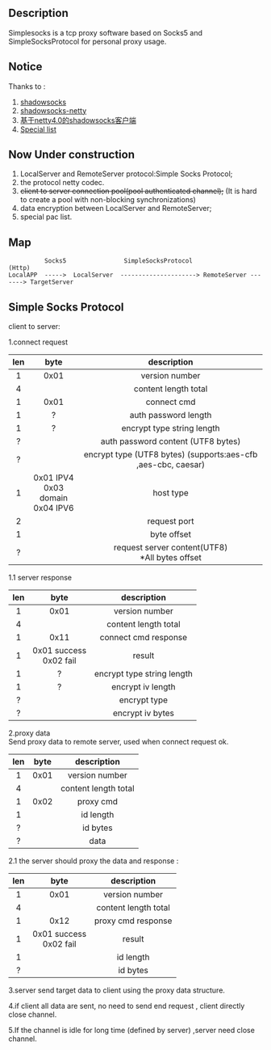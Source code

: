 ## Description  
Simplesocks is a tcp proxy software based on Socks5 and SimpleSocksProtocol for personal proxy
usage.
 

## Notice
Thanks to :   
1. [shadowsocks](https://github.com/shadowsocks/shadowsocks)  
2. [shadowsocks-netty](https://github.com/ksfzhaohui/shadowsocks-netty)
3. [基于netty4.0的shadowsocks客户端](http://my.oschina.net/OutOfMemory/blog/744475)    
4. [Special list](https://github.com/gfwlist/gfwlist)  
  
 


## Now Under construction  
1. LocalServer and RemoteServer protocol:Simple Socks Protocol;  
2. the protocol netty codec. 
3. ~~client to server connection pool(pool authenticated channel);~~
(It is hard to create a pool with non-blocking synchronizations)
4. data encryption between LocalServer and RemoteServer;   
5. special pac list.
## Map



              Socks5                SimpleSocksProtocol                 (Http)
    LocalAPP  ----->  LocalServer  ---------------------> RemoteServer -------> TargetServer
                                          

## Simple Socks Protocol   

 
client to server:  

 
1.connect request

|len| byte|description|
|:----:|:---:|:-------:|
|  1| 0x01| version number |
|  4| |content length total |
|  1| 0x01|  connect cmd |
|1| ? | auth password length|
|1| ? | encrypt type string length|
|?|  |auth password content (UTF8 bytes)|
|?|  | encrypt type (UTF8 bytes) (supports:aes-cfb ,aes-cbc, caesar)|
|1|0x01 IPV4 <br> 0x03 domain <br> 0x04 IPV6|host type|
|  2|     |request port |
|  1|     | byte offset |
|  ?|     |request server content(UTF8) <br>  *All bytes offset |

1.1 server response

|len| byte|description|
|:----:|:---:|:-------:|
|  1| 0x01| version number |
|  4| |content length total |
|  1|0x11 | connect cmd response|
|  1| 0x01 success<br> 0x02 fail| result|
| 1 |? | encrypt type string length|
| 1 |? | encrypt iv length|
|  ?| | encrypt type|
|  ?| | encrypt iv bytes|

2.proxy data   
Send proxy data to remote server, used when connect request ok.

|len| byte|description|
|:----:|:---:|:-------:|
|  1| 0x01| version number |
|  4| |content length total |
|  1| 0x02| proxy cmd |
|  1| | id length|
|  ?| | id bytes |
|  ?| | data|

2.1 the server should proxy the data and response :

|len| byte|description|
|:----:|:---:|:-------:|
|  1| 0x01| version number |
|  4| |content length total |
|  1| 0x12| proxy cmd response |
|  1| 0x01 success<br> 0x02 fail| result|
|1 | | id length|
|? | | id bytes |

3.server send target data to client using the proxy data structure.  

 
4.if client all data are sent, no need to 
send end request , client directly close channel.

5.If the channel is idle for long time (defined by server) ,server need 
close channel.


 
